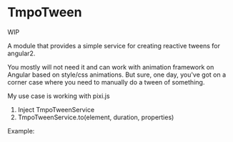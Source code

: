 # TmpoTween

WIP


A module that provides a simple service for creating 
reactive tweens for angular2.

You mostly will not need it and can work with animation framework on Angular based on style/css animations. But sure, one day, you've got on a corner case where
you need to manually do a tween of something.

My use case is working with pixi.js

1. Inject TmpoTweenService
2. TmpoTweenService.to(element, duration, properties)


Example:

```



